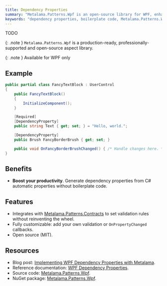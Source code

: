 ```yaml
---
title: Dependency Properties
summary: "Metalama.Patterns.Wpf is an open-source library for WPF, enhancing productivity by generating dependency properties without boilerplate code."
keywords: "dependency properties, boilerplate code, Metalama.Patterns.Wpf, WPF, C# automatic properties, productivity, open-source library, validation rules, OnPropertyChanged callbacks"
---
```


TODO

{: .note }
`Metalama.Patterns.Wpf` is a production-ready, professionally-supported and open-source aspect library. <i class="supported no-tooltip"></i>


{: .note }
Available for WPF only


## Example

```csharp
public partial class FancyTextBlock : UserControl
{
    public FancyTextBlock()
    {
        InitializeComponent();
    }

    [Required]
    [DependencyProperty]
    public string Text { get; set; } = "Hello, world.";

    [DependencyProperty]
    public Brush FancyBorderBrush { get; set; }

    public void OnFancyBorderBrushChanged() { /* Handle changes here. */}
}
```

## Benefits

* **Boost your productivity**. Generate dependency properties from C# automatic properties without boilerplate code.

## Features

* Integrates with [Metalama.Patterns.Contracts](https://doc.postsharp.net/metalama/patterns/contracts) to set validation
  rules without reinventing the wheel.
* Fully customizable: add your own validation or `OnPropertyChanged` callbacks.
* Open source (MIT).

## Resources

* Blog
  post: [Implementing WPF Dependency Properties with Metalama](https://blog.postsharp.net/wpf-dependency-property-metalama).
* Reference
  documentation: [WPF Dependency Properties](https://doc.postsharp.net/metalama/patterns/wpf/dependency-property).
* Source
  code: [Metalama.Patterns.Wpf](https://github.com/postsharp/Metalama.Patterns/tree/HEAD/src/Metalama.Patterns.Wpf).
* NuGet package: [Metalama.Patterns.Wpf](https://www.nuget.org/packages/Metalama.Patterns.Wpf).

